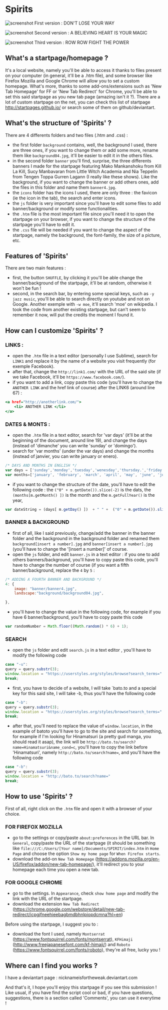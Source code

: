 # Spirits

![screenshot](http://i.imgur.com/qbS29GT.jpg)
First version : DON'T LOSE YOUR WAY

![screenshot](http://i.imgur.com/fmR7mr6.jpg)
Second version : A BELIEVING HEART IS YOUR MAGIC

![screenshot](http://i.imgur.com/siiXX9p.jpg)
Third version : ROW ROW FIGHT THE POWER 

What's a startpage/homepage ?
-------------------------------

It's a local website, namely you'll be able to access it thanks to files present on your computer (in general, it'll be a .htm file), and some browser like Firefox Mozilla and Google Chrome will allow you to set a custom homepage. What's more, thanks to some add-ons/extensions such as 'New Tab Homepage' for FF or 'New Tab Redirect' for Chrome, you'll be able to set this said startpage as you new tab page (amazing isn't it ?). There are a lot of custom startpage on the net, you can check this list of startpage http://startpages.github.io/ or search some of them on github/deviantart. 

What's the structure of 'Spirits' ?
-------------------------------

There are 4 differents folders and two files (.htm and .css) : 
- the first folder `background` contains, well, the background I used, there are three ones, if you want to change them or add some more, rename them like `background04.jpg`, it'll be easier to edit it in the others files.
- in the second folder `banner` you'll find, surprise, the three differents banners I made for the startpage featuring Mako Mankanshoku from Kill La Kill, Sucy Manbavaran from Little Witch Academia and Nia Teppelin from Tengen Toppa Gurren Lagann (I really like these shows). Like the background, if you want to change the banner or add others ones, add the files in this folder and name them `banner4.jpg`.
- the `icons` folder has the icons I used, there are only three : the favicon (ie the icon in the tab), the search and enter icons.
- the `js` folder is very important since you'll have to edit some files to add banner/background or modify some functionalities.
- the `.htm` file is the most important file since you'll need it to open the startpage on your browser, if you want to change the structure of the startpage you'll have to edit it.
- the `.css` file will be needed if you want to change the aspect of the startpage, namely the background, the font-family, the size of a picture, etc.

Features of 'Spirits'
-------------------------------

There are two main features :
- first, the button `SHUFFLE`, by clicking it you'll be able change the banner/background of the startpage, it'll be at random, otherwise it won't be fun !
- second, in the search bar, by entering some special keys, such as `-y jazz music`, you'll be able to search directly on youtube and not on Google. Another exemple with `-w moe`, it'll search 'moe' on wikipedia. I took the code from another existing startpage, but can't seem to remember it now, will put the credits the moment I found it.

How can I customize 'Spirits' ?
-------------------------------

### LINKS :

- open the `.htm` file in a text editor (personally I use Sublime), search for `LINK1` and replace it by the name of a website you visit frequently (for exemple Facebook). 
- after that, change the `http://link1.com/` with the URL of the said site (if we take Facebook, it'll be `https://www.facebook.com/`).
- if you want to add a link, copy paste this code (you'll have to change the `ANOTHER LINK` and the href link of course) after the LINK6 (around line 67) :                                       

``` htm 
<a href="http://anotherlink.com/">
    <li> ANOTHER LINK </li>
</a> 
```

### DATES & MONTS :
- open the `.htm` file in a text editor, search for 'var days' (it'll be at the beginning of the document, around line 19), and change the days (instead of 'dimanche' you can write 'sunday' or 'domingo').
- search for 'var months' (under the var days) and change the months (instead of janvier, you can write january or enero). 

``` javascript
/* DAYS AND MONTHS IN ENGLISH */
var days = ['sunday','monday','tuesday','wenesday','thursday.','friday','saturday'];
var months=['january', 'february', 'march', 'april', 'may', 'june', 'july', 'august', 'september', 'october', 'november', 'december'];
```
- if you want to change the structure of the date, you'll have to edit the following code : the `("0" + m.getDate()).slice(-2)` is the dats, the `(months[m.getMonth() ])` is the month and the `m.getFullYear()` is the year,

``` javascript
var dateString = (days[ m.getDay() ])  + " " +  ("0" + m.getDate()).slice(-2) + " " + (months[ m.getMonth() ])   + " " + m.getFullYear()            
```

### BANNER & BACKGROUND
- first of all, like I said previously, change/add the banner in the banner folder and the background in the background folder and renamed them `background[insert a number].jpg` and `banner[insert a number].jpg` (you'll have to change the '[insert a number]' of course.
- open the `js` folder, and edit `banner.js` in a text editor : if you one to add others banners/background, you'll have to copy paste this code, you'll have to change the number of course (if you want a fifth banner/background, replace the `4` by `5` : 

``` javascript
/* ADDING A FOURTH BANNER AND BACKGROUND */
4: {
    image: "banner/banner4.jpg",
    landscape:"background/background04.jpg",

}, 
```
- you'll have to change the value in the following code, for example if you have 6 banner/background, you'll have to copy paste this code 
``` javascript
var randomNumber = Math.floor((Math.random() * 6) + 1);
```

### SEARCH 
- open the `js` folder and edit `search.js` in a text editor , you'll have to modify the following code 
``` javascript
case "-u":
query = query.substr(3);
window.location = "https://userstyles.org/styles/browse?search_terms=" 
break;
```
- first, you have to decide of a website, I will take `bato.to and a special key for this said site, I will take -b, thus you'll have the following code

``` javascript
case "-b":
query = query.substr(3);
window.location = "https://userstyles.org/styles/browse?search_terms=" 
break;
```
- after that, you'll need to replace the value of `window.location`, in the example of batoto you'll have to go to the site and search for something, for example if I'm looking for Hinamatsuri (a pretty gud manga, you should read it asap), the link will be `http://bato.to/search?name=Hinamatsuri&name_cond=c`, you'll have to copy the link before 'Hinamatsuri', namely `http://bato.to/search?name=`, and you'll have the following code 

``` javascript
case "-b":
query = query.substr(3);
window.location = "http://bato.to/search?name=" 
break;
```
How to use 'Spirits' ?
-------------------------------
First of all, right click on the `.htm` file and open it with a browser of your choice.

### FOR FIREFOX MOZILLA
- go to the settings or copy/paste `about:preferences` in the URL bar. In `General`, copy/paste the URL of the startpage (it should be something like `file:///C:/Users/[Your name]/Documents/SPIRIT/index.htm` in `Home Page` and choose the option `Show my home page` for `When Firefox starts`.
- download the add-on `New Tab Homepage` (https://addons.mozilla.org/en-US/firefox/addon/new-tab-homepage/), it'll redirect you to your homepage each time you open a new tab.

### FOR GOOGLE CHROME
- go to the settings. In `Appearance`, check `show home page` and modify the link with the URL of the startpage.
- download the extension `New Tab Redirect` (https://chrome.google.com/webstore/detail/new-tab-redirect/icpgjfneehieebagbmdbhnlpiopdcmna?hl=en)

Before using the startpage, I suggest you to :
- download the font I used, namely `Montserrat` (https://www.fontsquirrel.com/fonts/montserrat), `KFHimaji` (http://www.freejapanesefont.com/kf-himaji/) and `Roboto` (https://www.fontsquirrel.com/fonts/roboto), they're all free, lucky you !

Where can I find you works ?
-------------------------------

I have a deviantart page : nicknameisfortheweak.deviantart.com

And that's it, I hope you'll enjoy this startpage if you see this submission ! Like usual, if you have find the script cool or bad, if you have questions, suggestions, there is a section called 'Comments', you can use it everytime !

